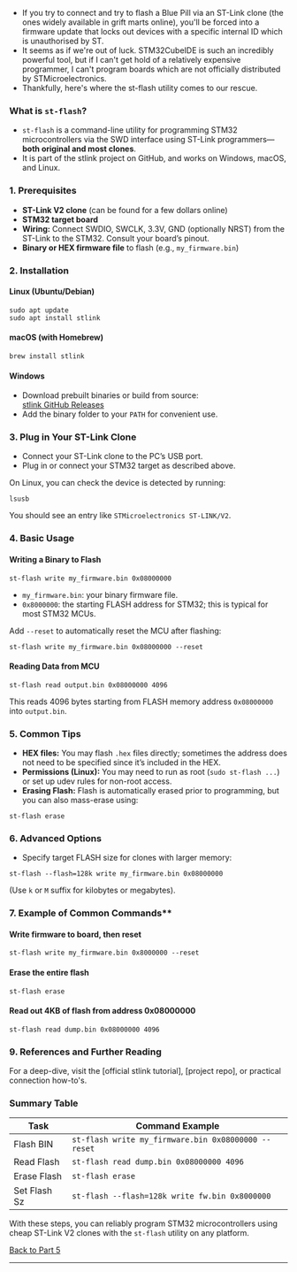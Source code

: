 
- If you try to connect and try to flash a Blue Pill via an ST-Link clone (the ones widely available in grift marts online), you'll be forced into a firmware update that locks out devices with a specific internal ID which is unauthorised by ST.
- It seems as if we're out of luck. STM32CubeIDE is such an incredibly powerful tool, but if I can't get hold of a relatively expensive programmer, I can't program boards which are not officially distributed by STMicroelectronics.   
- Thankfully, here's where the st-flash utility comes to our rescue. 

### What is `st-flash`?

- `st-flash` is a command-line utility for programming STM32 microcontrollers via the SWD interface using ST-Link programmers—**both original and most clones**.
- It is part of the stlink project on GitHub, and works on Windows, macOS, and Linux.

### 1. **Prerequisites**

- **ST-Link V2 clone** (can be found for a few dollars online)
- **STM32 target board**
- **Wiring:** Connect SWDIO, SWCLK, 3.3V, GND (optionally NRST) from the ST-Link to the STM32. Consult your board’s pinout.
- **Binary or HEX firmware file** to flash (e.g., `my_firmware.bin`)

### 2. **Installation**

#### **Linux (Ubuntu/Debian)**

```
sudo apt update  
sudo apt install stlink
```

#### **macOS** (with Homebrew)

```
brew install stlink
```

#### **Windows**
- Download prebuilt binaries or build from source:  
  [stlink GitHub Releases](https://github.com/stlink-org/stlink/releases)
- Add the binary folder to your `PATH` for convenient use.

### 3. **Plug in Your ST-Link Clone**

- Connect your ST-Link clone to the PC’s USB port.
- Plug in or connect your STM32 target as described above.

On Linux, you can check the device is detected by running:

```
lsusb
```

You should see an entry like `STMicroelectronics ST-LINK/V2`.

### 4. **Basic Usage**

#### **Writing a Binary to Flash**

```
st-flash write my_firmware.bin 0x08000000
```

- `my_firmware.bin`: your binary firmware file.
- `0x8000000`: the starting FLASH address for STM32; this is typical for most STM32 MCUs.

Add `--reset` to automatically reset the MCU after flashing:

```
st-flash write my_firmware.bin 0x08000000 --reset
```

#### **Reading Data from MCU**

```
st-flash read output.bin 0x08000000 4096
```

This reads 4096 bytes starting from FLASH memory address `0x08000000` into `output.bin`.

### 5. **Common Tips**

- **HEX files:** You may flash `.hex` files directly; sometimes the address does not need to be specified since it’s included in the HEX.
- **Permissions (Linux):** You may need to run as root (`sudo st-flash ...`) or set up udev rules for non-root access.
- **Erasing Flash:** Flash is automatically erased prior to programming, but you can also mass-erase using:

```
st-flash erase
```

### 6. **Advanced Options**

- Specify target FLASH size for clones with larger memory:

```
st-flash --flash=128k write my_firmware.bin 0x08000000
```

(Use `k` or `M` suffix for kilobytes or megabytes).

### 7.  Example of Common Commands**

#### Write firmware to board, then reset

```
st-flash write my_firmware.bin 0x8000000 --reset
```

#### Erase the entire flash

```
st-flash erase
```

#### Read out 4KB of flash from address 0x08000000

```
st-flash read dump.bin 0x08000000 4096
```


### 9. **References and Further Reading**
For a deep-dive, visit the [official stlink tutorial], [project repo], or practical connection how-to's.

### **Summary Table**

| Task         | Command Example                                     |
| ------------ | --------------------------------------------------- |
| Flash BIN    | `st-flash write my_firmware.bin 0x08000000 --reset` |
| Read Flash   | `st-flash read dump.bin 0x08000000 4096`            |
| Erase Flash  | `st-flash erase`                                    |
| Set Flash Sz | `st-flash --flash=128k write fw.bin 0x8000000`      |

With these steps, you can reliably program STM32 microcontrollers using cheap ST-Link V2 clones with the `st-flash` utility on any platform.

[Back to Part 5](P5%20-%20Embedded%20Engineering%20In%20Practice)

---